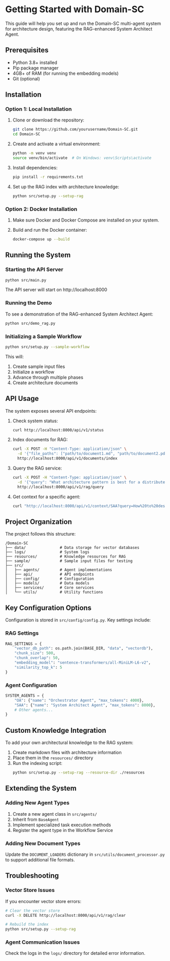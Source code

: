 # Getting Started with Domain-SC

This guide will help you set up and run the Domain-SC multi-agent system for architecture design, featuring the RAG-enhanced System Architect Agent.

## Prerequisites

- Python 3.8+ installed
- Pip package manager
- 4GB+ of RAM (for running the embedding models)
- Git (optional)

## Installation

### Option 1: Local Installation

1. Clone or download the repository:
   ```bash
   git clone https://github.com/yourusername/Domain-SC.git
   cd Domain-SC
   ```

2. Create and activate a virtual environment:
   ```bash
   python -m venv venv
   source venv/bin/activate  # On Windows: venv\Scripts\activate
   ```

3. Install dependencies:
   ```bash
   pip install -r requirements.txt
   ```

4. Set up the RAG index with architecture knowledge:
   ```bash
   python src/setup.py --setup-rag
   ```

### Option 2: Docker Installation

1. Make sure Docker and Docker Compose are installed on your system.

2. Build and run the Docker container:
   ```bash
   docker-compose up --build
   ```

## Running the System

### Starting the API Server

```bash
python src/main.py
```

The API server will start on http://localhost:8000

### Running the Demo

To see a demonstration of the RAG-enhanced System Architect Agent:

```bash
python src/demo_rag.py
```

### Initializing a Sample Workflow

```bash
python src/setup.py --sample-workflow
```

This will:
1. Create sample input files
2. Initialize a workflow
3. Advance through multiple phases
4. Create architecture documents

## API Usage

The system exposes several API endpoints:

1. Check system status:
   ```bash
   curl http://localhost:8000/api/v1/status
   ```

2. Index documents for RAG:
   ```bash
   curl -X POST -H "Content-Type: application/json" \
     -d '{"file_paths": ["path/to/document1.md", "path/to/document2.pdf"]}' \
     http://localhost:8000/api/v1/documents/index
   ```

3. Query the RAG service:
   ```bash
   curl -X POST -H "Content-Type: application/json" \
     -d '{"query": "What architecture pattern is best for a distributed system?", "agent_type": "SAA"}' \
     http://localhost:8000/api/v1/rag/query
   ```

4. Get context for a specific agent:
   ```bash
   curl "http://localhost:8000/api/v1/context/SAA?query=How%20to%20design%20microservices"
   ```

## Project Organization

The project follows this structure:

```
/Domain-SC
├── data/               # Data storage for vector databases
├── logs/               # System logs
├── resources/          # Knowledge resources for RAG
├── sample/             # Sample input files for testing
├── src/
│   ├── agents/         # Agent implementations
│   ├── api/            # API endpoints
│   ├── config/         # Configuration
│   ├── models/         # Data models
│   ├── services/       # Core services
│   └── utils/          # Utility functions
```

## Key Configuration Options

Configuration is stored in `src/config/config.py`. Key settings include:

### RAG Settings

```python
RAG_SETTINGS = {
    "vector_db_path": os.path.join(BASE_DIR, "data", "vectordb"),
    "chunk_size": 500,
    "chunk_overlap": 50,
    "embedding_model": "sentence-transformers/all-MiniLM-L6-v2",
    "similarity_top_k": 5
}
```

### Agent Configuration

```python
SYSTEM_AGENTS = {
    "OA": {"name": "Orchestrator Agent", "max_tokens": 4000},
    "SAA": {"name": "System Architect Agent", "max_tokens": 8000},
    # Other agents...
}
```

## Custom Knowledge Integration

To add your own architectural knowledge to the RAG system:

1. Create markdown files with architecture information
2. Place them in the `resources/` directory
3. Run the indexing script:
   ```bash
   python src/setup.py --setup-rag --resource-dir ./resources
   ```

## Extending the System

### Adding New Agent Types

1. Create a new agent class in `src/agents/`
2. Inherit from `BaseAgent`
3. Implement specialized task execution methods
4. Register the agent type in the Workflow Service

### Adding New Document Types

Update the `DOCUMENT_LOADERS` dictionary in `src/utils/document_processor.py` to support additional file formats.

## Troubleshooting

### Vector Store Issues

If you encounter vector store errors:

```bash
# Clear the vector store
curl -X DELETE http://localhost:8000/api/v1/rag/clear

# Rebuild the index
python src/setup.py --setup-rag
```

### Agent Communication Issues

Check the logs in the `logs/` directory for detailed error information.